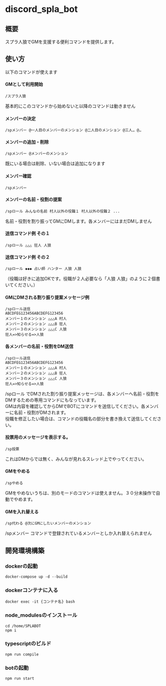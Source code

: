 # discord_spla_bot

## 概要
スプラ人狼でGMを支援する便利コマンドを提供します。

## 使い方

以下のコマンドが使えます 

#### GMとして利用開始 
    /スプラ人狼
基本的にこのコマンドから始めないと以降のコマンドは動きません

#### メンバーの決定
    /spメンバー @一人目のメンバーのメンション @二人目のメンション @三人… @…

#### メンバーの追加・削除
    /spメンバー @メンバーのメンション
既にいる場合は削除、いない場合は追加になります

#### メンバー確認
    /spメンバー

#### メンバーの名前・役割の提案  
    /spロール みんなの名前 村人以外の役職１ 村人以外の役職２ ...
名前・役割を割り振ってGMにDMします。各メンバーにはまだDMしません
#### 送信コマンド例 その１
    /spロール △△△ 狂人 人狼 

#### 送信コマンド例 その２  
    /spロール ◆◆◆ 占い師 ハンター 人狼 人狼
（役職は好きに追加OKです。役職が２人必要なら「人狼 人狼」のように２個書いてください。）

#### GMにDMされる割り振り提案メッセージ例
    /spロール送信  
    ABCDFEG123456ABCDEFG123456  
    メンバー１のメンション △△△A 村人  
    メンバー２のメンション △△△B 狂人  
    メンバー３のメンション △△△C 人狼  
    狂人=>知らせる=>人狼

#### 各メンバーの名前・役割をDM送信  
    /spロール送信  
    ABCDFEG123456ABCDEFG123456  
    メンバー１のメンション △△△A 村人  
    メンバー２のメンション △△△B 狂人  
    メンバー３のメンション △△△C 人狼  
    狂人=>知らせる=>人狼

/spロール でDMされた割り振り提案メッセージは、各メンバーへ名前・役割をDMするための専用コマンドにもなっています。  
GMは内容を確認してからDMでBOTにコマンドを送信してください。各メンバーに名前・役割がDMされます。  
役職を修正したい場合は、コマンドの役職名の部分を書き換えて送信してください。

#### 投票用のメッセージを表示する。  
    /sp投票
これはDMからでは無く、みんなが見れるスレッド上でやってください。

#### GMをやめる
    /spやめる
GMをやめないうちは、別のモードのコマンドは使えません。３０分未操作で自動でやめます。

#### GMを入れ替える  
    /sp代わる @次にGMにしたいメンバーのメンション
/spメンバー コマンドで登録されているメンバーとしか入れ替えられません 


## 開発環境構築

### dockerの起動
    docker-compose up -d --build

### dockerコンテナに入る
    docker exec -it {コンテナ名} bash

### node_modulesのインストール
    cd /home/SPLABOT
    npm i

### typescriptのビルド
    npm run compile

### botの起動
    npm run start

